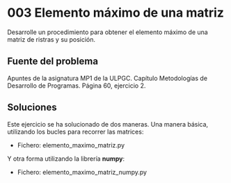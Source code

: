 # 003 Elemento máximo de una matriz
Desarrolle un procedimiento para obtener el elemento máximo de una matriz de ristras y su posición.

## Fuente del problema
Apuntes de la asignatura MP1 de la ULPGC. Capítulo Metodologías de Desarrollo de Programas. Página 60, ejercicio 2.

## Soluciones
Este ejercicio se ha solucionado de dos maneras. Una manera básica, utilizando los bucles para recorrer las matrices:

* Fichero: elemento_maximo_matriz.py

Y otra forma utilizando la librería **numpy**:

- Fichero: elemento_maximo_matriz_numpy.py

